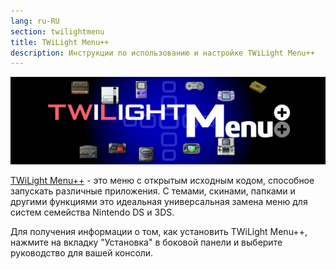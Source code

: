 ```yaml
---
lang: ru-RU
section: twilightmenu
title: TWiLight Menu++
description: Инструкции по использованию и настройке TWiLight Menu++
---
```


![Логотип TWiLight Menu++](https://github.com/DS-Homebrew/TWiLightMenu/raw/master/logo.png)

[TWiLight Menu++](https://github.com/DS-Homebrew/TWiLightMenu) - это меню с открытым исходным кодом, способное запускать различные приложения. С темами, скинами, папками и другими функциями это идеальная универсальная замена меню для систем семейства Nintendo DS и 3DS.

Для получения информации о том, как установить TWiLight Menu++, нажмите на вкладку "Установка" в боковой панели и выберите руководство для вашей консоли.
